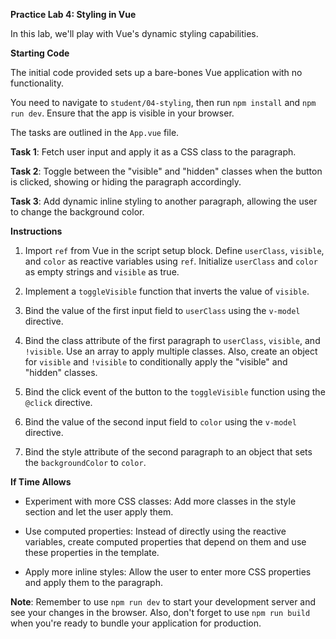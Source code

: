 **Practice Lab 4: Styling in Vue**

In this lab, we'll play with Vue's dynamic styling capabilities.

**Starting Code**

The initial code provided sets up a bare-bones Vue application with no functionality. 

You need to navigate to `student/04-styling`, then run `npm install` and `npm run dev`. Ensure that the app is visible in your browser.

The tasks are outlined in the `App.vue` file.

**Task 1**: Fetch user input and apply it as a CSS class to the paragraph.

**Task 2**: Toggle between the "visible" and "hidden" classes when the button is clicked, showing or hiding the paragraph accordingly.

**Task 3**: Add dynamic inline styling to another paragraph, allowing the user to change the background color.

**Instructions**

1. Import `ref` from Vue in the script setup block. Define `userClass`, `visible`, and `color` as reactive variables using `ref`. Initialize `userClass` and `color` as empty strings and `visible` as true.

2. Implement a `toggleVisible` function that inverts the value of `visible`.

3. Bind the value of the first input field to `userClass` using the `v-model` directive.

4. Bind the class attribute of the first paragraph to `userClass`, `visible`, and `!visible`. Use an array to apply multiple classes. Also, create an object for `visible` and `!visible` to conditionally apply the "visible" and "hidden" classes.

5. Bind the click event of the button to the `toggleVisible` function using the `@click` directive.

6. Bind the value of the second input field to `color` using the `v-model` directive.

7. Bind the style attribute of the second paragraph to an object that sets the `backgroundColor` to `color`.

**If Time Allows**

- Experiment with more CSS classes: Add more classes in the style section and let the user apply them.

- Use computed properties: Instead of directly using the reactive variables, create computed properties that depend on them and use these properties in the template.

- Apply more inline styles: Allow the user to enter more CSS properties and apply them to the paragraph.

**Note**: Remember to use `npm run dev` to start your development server and see your changes in the browser. Also, don't forget to use `npm run build` when you're ready to bundle your application for production.